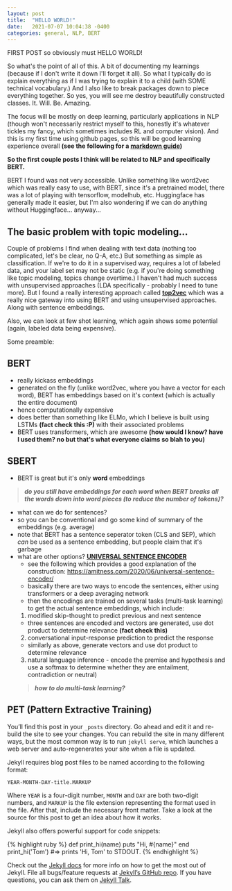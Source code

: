 ```yaml
---
layout: post
title:  "HELLO WORLD!"
date:   2021-07-07 10:04:38 -0400
categories: general, NLP, BERT
---
```

FIRST POST so obviously must HELLO WORLD!

So what's the point of all of this. A bit of documenting my learnings (because if I don't write it down I'll forget it all). So what I typically do is explain everything as if I was trying to explain it to a child (with SOME technical vocabulary.) And I also like to break packages down to piece everything together. So yes, you will see me destroy beautifully constructed classes. It. Will. Be. Amazing.

The focus will be mostly on deep learning, particularly applications in NLP (though won't necessarily restrict myself to this, honestly it's whatever tickles my fancy, which sometimes includes RL and computer vision). And this is my first time using github pages, so this will be good learning experience overall **(see the following for a [markdown guide])**

**So the first couple posts I think will be related to NLP and specifically BERT.**

BERT I found was not very accessible. Unlike something like word2vec which was really easy to use, with BERT, since it's a pretrained model, there was a lot of playing with tensorflow, modelhub, etc. Huggingface has generally made it easier, but I'm also wondering if we can do anything without Huggingface... anyway...

## The basic problem with topic modeling...

Couple of problems I find when dealing with text data (nothing too complicated, let's be clear, no Q-A, etc.) But something as simple as classification. If we're to do it in a supervised way, requires a lot of labeled data, and your label set may not be static (e.g. if you're doing something like topic modeling, topics change overtime.) I haven't had much success with unsupervised approaches (LDA specifically - probably I need to tune more). But I found a really interesting approach called **[top2vec]** which was a really nice gateway into using BERT and using unsupervised approaches. Along with sentence embeddings.

Also, we can look at few shot learning, which again shows some potential (again, labeled data being expensive).

Some preamble:

## BERT
- really kickass embeddings
- generated on the fly (unlike word2vec, where you have a vector for each word), BERT has embeddings based on it's context (which is actually the entire document)
- hence computationally expensive
- does better than something like ELMo, which I believe is built using LSTMs **(fact check this :P)** with their associated problems
- BERT uses transformers, which are awesome **(how would I know? have I used them? no but that's what everyone claims so blah to you)**

## SBERT
- BERT is great but it's only **word** embeddings 
> ***do you still have embeddings for each word when BERT breaks all the words down into word pieces (to reduce the number of tokens)?***
- what can we do for sentences?
- so you can be conventional and go some kind of summary of the embeddings (e.g. average)
- note that BERT has a sentence seperator token (CLS and SEP), which *can* be used as a sentence embedding, but people claim that it's garbage
- what are other options? **[UNIVERSAL SENTENCE ENCODER]**
  - see the following which provides a good explanation of the construction: https://amitness.com/2020/06/universal-sentence-encoder/
  - basically there are two ways to encode the sentences, either using transformers or a deep averaging network
  - then the encodings are trained on several tasks (multi-task learning) to get the actual sentence embeddings, which include:
  1) modified skip-thought to predict previous and next sentence
  - three sentences are encoded and vectors are generated, use dot product to determine relevance **(fact check this)**
  2) conversational input-response prediction to predict the response
  - similarly as above, generate vectors and use dot product to determine relevance
  3) natural language inference - encode the premise and hypothesis and use a softmax to determine whether they are entailment, contradiction or neutral)
  > ***how to do multi-task learning?***

## PET (Pattern Extractive Training)



You’ll find this post in your `_posts` directory. Go ahead and edit it and re-build the site to see your changes. You can rebuild the site in many different ways, but the most common way is to run `jekyll serve`, which launches a web server and auto-regenerates your site when a file is updated.

Jekyll requires blog post files to be named according to the following format:

`YEAR-MONTH-DAY-title.MARKUP`

Where `YEAR` is a four-digit number, `MONTH` and `DAY` are both two-digit numbers, and `MARKUP` is the file extension representing the format used in the file. After that, include the necessary front matter. Take a look at the source for this post to get an idea about how it works.

Jekyll also offers powerful support for code snippets:

{% highlight ruby %}
def print_hi(name)
  puts "Hi, #{name}"
end
print_hi('Tom')
#=> prints 'Hi, Tom' to STDOUT.
{% endhighlight %}

Check out the [Jekyll docs][jekyll-docs] for more info on how to get the most out of Jekyll. File all bugs/feature requests at [Jekyll’s GitHub repo][jekyll-gh]. If you have questions, you can ask them on [Jekyll Talk][jekyll-talk].

[jekyll-docs]: https://jekyllrb.com/docs/home
[jekyll-gh]:   https://github.com/jekyll/jekyll
[jekyll-talk]: https://talk.jekyllrb.com/

[markdown guide]: https://www.markdownguide.org/basic-syntax#headings
[top2vec]: https://github.com/ddangelov/Top2Vec
[UNIVERSAL SENTENCE ENCODER]: https://arxiv.org/pdf/1803.11175.pdf